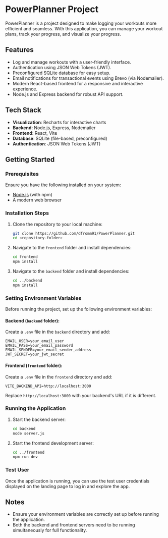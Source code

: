 # PowerPlanner Project

PowerPlanner is a project designed to make logging your workouts more efficient and seamless. With this application, you can manage your workout plans, track your progress, and visualize your progress.

## Features
- Log and manage workouts with a user-friendly interface.
- Authentication using JSON Web Tokens (JWT).
- Preconfigured SQLite database for easy setup.
- Email notifications for transactional events using Brevo (via Nodemailer).
- Modern React-based frontend for a responsive and interactive experience.
- Node.js and Express backend for robust API support.

## Tech Stack
- **Visualization**: Recharts for interactive charts
- **Backend**: Node.js, Express, Nodemailer
- **Frontend**: React, Vite
- **Database**: SQLite (file-based, preconfigured)
- **Authentication**: JSON Web Tokens (JWT)

## Getting Started

### Prerequisites
Ensure you have the following installed on your system:
- [Node.js](https://nodejs.org/) (with npm)
- A modern web browser

### Installation Steps

1. Clone the repository to your local machine:
   ```bash
   git clone https://github.com/dfromm91/PowerPlanner.git
   cd <repository-folder>
   ```

2. Navigate to the `frontend` folder and install dependencies:
   ```bash
   cd frontend
   npm install
   ```

3. Navigate to the `backend` folder and install dependencies:
   ```bash
   cd ../backend
   npm install
   ```

### Setting Environment Variables

Before running the project, set up the following environment variables:

#### Backend (`backend` folder):
Create a `.env` file in the `backend` directory and add:
```env
EMAIL_USER=your_email_user
EMAIL_PASS=your_email_password
EMAIL_SENDER=your_email_sender_address
JWT_SECRET=your_jwt_secret
```

#### Frontend (`frontend` folder):
Create a `.env` file in the `frontend` directory and add:
```env
VITE_BACKEND_API=http://localhost:3000
```
Replace `http://localhost:3000` with your backend's URL if it is different.

### Running the Application

1. Start the backend server:
   ```bash
   cd backend
   node server.js
   ```

2. Start the frontend development server:
   ```bash
   cd ../frontend
   npm run dev
   ```

### Test User

Once the application is running, you can use the test user credentials displayed on the landing page to log in and explore the app.

## Notes
- Ensure your environment variables are correctly set up before running the application.
- Both the backend and frontend servers need to be running simultaneously for full functionality.
